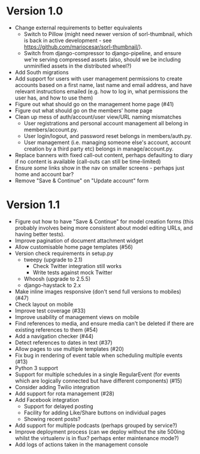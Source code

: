 Version 1.0
===========

- Change external requirements to better equivalents
  - Switch to Pillow (might need newer version of sorl-thumbnail,
    which is back in active development - see
    https://github.com/mariocesar/sorl-thumbnail/).
  - Switch from django-compressor to django-pipeline, and ensure we're
    serving compressed assets (also, should we be including unminified
    assets in the distributed wheel?)
- Add South migrations
- Add support for users with user management permissions to create
  accounts based on a first name, last name and email address, and
  have relevant instructions emailed (e.g. how to log in, what
  permissions the user has, and how to use them)
- Figure out what should go on the management home page (#41)
- Figure out what should go on the members' home page
- Clean up mess of auth/account/user view/URL naming mismatches
  - User registrations and personal account management all belong in
    members/account.py.
  - User login/logout, and password reset belongs in members/auth.py.
  - User management (i.e. managing someone else's account, account
    creation by a third party etc) belongs in manage/account.py.
- Replace banners with fixed call-out content, perhaps defaulting to
  diary if no content is available (call-outs can still be
  time-limited)
- Ensure *some* links show in the nav on smaller screens - perhaps
  just home and account bar?
- Remove "Save & Continue" on "Update account" form

Version 1.1
===========

- Figure out how to have "Save & Continue" for model creation forms
  (this probably involves being more consistent about model editing
  URLs, and having better tests).
- Improve pagination of document attachment widget
- Allow customisable home page templates (#56)
- Version check requirements in setup.py
  - tweepy (upgrade to 2.1)
    - Check Twitter integration still works
    - Write tests against mock Twitter
  - Whoosh (upgrade to 2.5.5)
  - django-haystack to 2.x
- Make inline images responsive (don't send full versions to mobiles)
  (#47)
- Check layout on mobile
- Improve test coverage (#33)
- Improve usability of management views on mobile
- Find references to media, and ensure media can't be deleted if there
  are existing references to them (#54)
- Add a navigation checker (#44)
- Detect references to dates in text (#37)
- Allow pages to use multiple templates (#20)
- Fix bug in rendering of event table when scheduling multiple events
  (#13)
- Python 3 support
- Support for multiple schedules in a single RegularEvent (for events
  which are logically connected but have different components) (#15)
- Consider adding Twilio integration
- Add support for rota management (#28)
- Add Facebook integration
  - Support for delayed posting
  - Facility for adding Like/Share buttons on individual pages
  - Showing recent posts?
- Add support for multiple podcasts (perhaps grouped by service?)
- Improve deployment process (can we deploy without the site 500ing
  whilst the virtualenv is in flux? perhaps enter maintenance mode?)
- Add logs of actions taken in the management console
